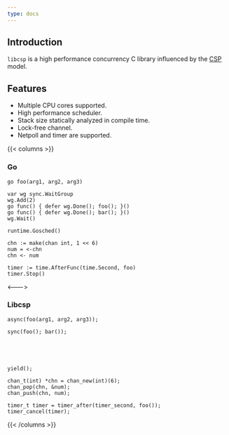 ```yaml
---
type: docs
---
```


## Introduction

`libcsp` is a high performance concurrency C library influenced by the
[CSP](https://en.wikipedia.org/wiki/Communicating_sequential_processes) model.

## Features

- Multiple CPU cores supported.
- High performance scheduler.
- Stack size statically analyzed in compile time.
- Lock-free channel.
- Netpoll and timer are supported.

{{< columns >}}

### Go

```shell
go foo(arg1, arg2, arg3)

var wg sync.WaitGroup
wg.Add(2)
go func() { defer wg.Done(); foo(); }()
go func() { defer wg.Done(); bar(); }()
wg.Wait()

runtime.Gosched()

chn := make(chan int, 1 << 6)
num = <-chn
chn <- num

timer := time.AfterFunc(time.Second, foo)
timer.Stop()
```

<--->

### Libcsp

```shell
async(foo(arg1, arg2, arg3));

sync(foo(); bar());





yield();

chan_t(int) *chn = chan_new(int)(6);
chan_pop(chn, &num);
chan_push(chn, num);

timer_t timer = timer_after(timer_second, foo());
timer_cancel(timer);
```

{{< /columns >}}

